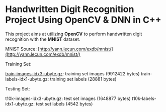 # Handwritten Digit Recognition Project Using OpenCV & DNN in C++
This project aims at utilizing **OpenCV** to perform handwritten digit recognition with the **MNIST** dataset.

MNIST Source: [http://yann.lecun.com/exdb/mnist/](http://yann.lecun.com/exdb/mnist/)

Training Set:

<u>train-images-idx3-ubyte.gz</u>: training set images (9912422 bytes)
train-labels-idx1-ubyte.gz: training set labels (28881 bytes)

Testing Set:

t10k-images-idx3-ubyte.gz: test set images (1648877 bytes)
t10k-labels-idx1-ubyte.gz: test set labels (4542 bytes)
